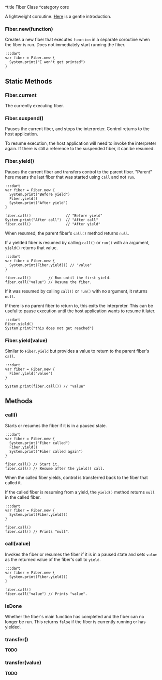 ^title Fiber Class
^category core

A lightweight coroutine. [Here](../fibers.html) is a gentle introduction.

### Fiber.**new**(function)

Creates a new fiber that executes `function` in a separate coroutine when the
fiber is run. Does not immediately start running the fiber.

    :::dart
    var fiber = Fiber.new {
      System.print("I won't get printed")
    }

## Static Methods

### Fiber.**current**

The currently executing fiber.

### Fiber.**suspend**()

Pauses the current fiber, and stops the interpreter. Control returns to the
host application.

To resume execution, the host application will need to invoke the interpreter
again. If there is still a reference to the suspended fiber, it can be resumed.

### Fiber.**yield**()

Pauses the current fiber and transfers control to the parent fiber. "Parent"
here means the last fiber that was started using `call` and not `run`.

    :::dart
    var fiber = Fiber.new {
      System.print("Before yield")
      Fiber.yield()
      System.print("After yield")
    }

    fiber.call()                // "Before yield"
    System.print("After call")  // "After call"
    fiber.call()                // "After yield"

When resumed, the parent fiber's `call()` method returns `null`.

If a yielded fiber is resumed by calling `call()` or `run()` with an argument,
`yield()` returns that value.

    :::dart
    var fiber = Fiber.new {
      System.print(Fiber.yield()) // "value"
    }

    fiber.call()        // Run until the first yield.
    fiber.call("value") // Resume the fiber.

If it was resumed by calling `call()` or `run()` with no argument, it returns
`null`.

If there is no parent fiber to return to, this exits the interpreter. This can
be useful to pause execution until the host application wants to resume it
later.

    :::dart
    Fiber.yield()
    System.print("this does not get reached")

### Fiber.**yield**(value)

Similar to `Fiber.yield` but provides a value to return to the parent fiber's
`call`.

    :::dart
    var fiber = Fiber.new {
      Fiber.yield("value")
    }

    System.print(fiber.call()) // "value"

## Methods

### **call**()

Starts or resumes the fiber if it is in a paused state.

    :::dart
    var fiber = Fiber.new {
      System.print("Fiber called")
      Fiber.yield()
      System.print("Fiber called again")
    }

    fiber.call() // Start it.
    fiber.call() // Resume after the yield() call.

When the called fiber yields, control is transferred back to the fiber that
called it.

If the called fiber is resuming from a yield, the `yield()` method returns
`null` in the called fiber.

    :::dart
    var fiber = Fiber.new {
      System.print(Fiber.yield())
    }

    fiber.call()
    fiber.call() // Prints "null".

### **call**(value)

Invokes the fiber or resumes the fiber if it is in a paused state and sets
`value` as the returned value of the fiber's call to `yield`.

    :::dart
    var fiber = Fiber.new {
      System.print(Fiber.yield())
    }

    fiber.call()
    fiber.call("value") // Prints "value".

### **isDone**

Whether the fiber's main function has completed and the fiber can no longer be
run. This returns `false` if the fiber is currently running or has yielded.

### **transfer**()

**TODO**

### **transfer**(value)

**TODO**
